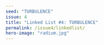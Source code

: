 ```yaml
---
seed: "TURBULENCE"
issue: 4
title: "Linked List #4: TURBULENCE"
permalink: /issue4/linkedlist/
hero-image: "radium.jpg"
---
```

